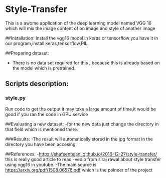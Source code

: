 # Style-Transfer
This is a awome application of the deep learning model named VGG 16 which will mix the image content of on image and style of another image


##Installation:
Install the vgg16 model in keras or tensorflow you have it in our program,install  keras,tensorflow,PIL.

##Preparing dataset:
- There is no data set required for this , because this is already based on the model which is pretrained.


## Scripts description:
### style.py
Run code to get the output it may take a large amount of time,it would be good if you ran the code in GPU service



##Evaluating a new dataset:
-for the new data just change the directory in that field which is mentioned there.

###Results:
-The result will automatically stored in the jpg format in the directory you have been accesing.

##References:
-https://shafeentejani.github.io/2016-12-27/style-transfer/ this is  really good article to read
-vedio from siraj rawal about style transfer using vgg16 in youtube.
-The main source is https://arxiv.org/pdf/1508.06576.pdf which is the poineer of the project



